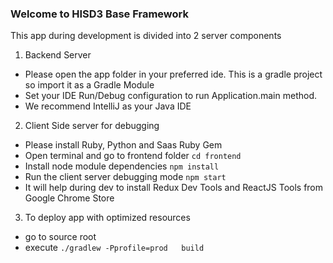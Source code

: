 ### Welcome to HISD3 Base Framework

 This app during development is divided into 2 server components

1. Backend Server

  * Please open the app folder in your preferred ide.
 This is a gradle project so import it as a Gradle Module
  * Set your IDE Run/Debug configuration to run Application.main method.
  * We recommend IntelliJ as your Java IDE

2. Client Side server for debugging
  * Please install Ruby, Python and Saas Ruby Gem
  * Open terminal and go to frontend folder `cd frontend`
  * Install node module dependencies `npm install`
  * Run the client server debugging mode `npm start`
  * It will help during dev to install Redux Dev Tools and ReactJS Tools from Google Chrome Store

3. To deploy app with optimized resources
  * go to source root
  * execute `./gradlew -Pprofile=prod   build`

